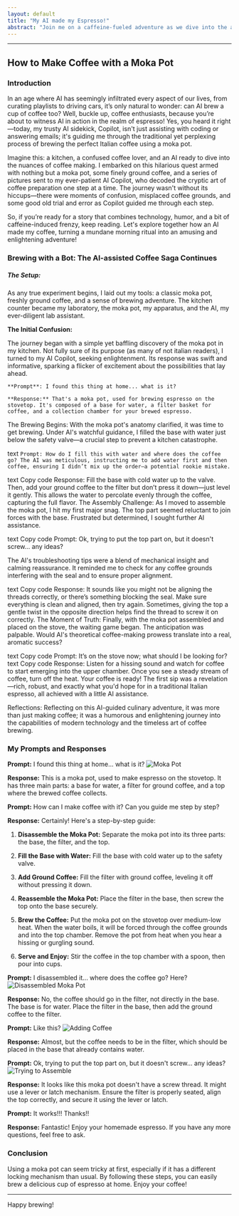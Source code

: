 ```yaml
---
layout: default
title: "My AI made my Espresso!"
abstract: "Join me on a caffeine-fueled adventure as we dive into the art of brewing espresso with a moka pot—a journey filled with twists, turns, and a bit of mayhem. From identifying this mysterious kitchen gadget to sipping the perfect cup, discover the simple joys and minor mishaps of mastering this traditional coffee-making method. Ready your cups and your curiosity, because espresso is about to get exciting"
---
```

---

## How to Make Coffee with a Moka Pot

### Introduction

In an age where AI has seemingly infiltrated every aspect of our lives, from curating playlists to driving cars, it’s only natural to wonder: can AI brew a cup of coffee too? Well, buckle up, coffee enthusiasts, because you’re about to witness AI in action in the realm of espresso! Yes, you heard it right—today, my trusty AI sidekick, Copilot, isn't just assisting with coding or answering emails; it's guiding me through the traditional yet perplexing process of brewing the perfect Italian coffee using a moka pot.

Imagine this: a kitchen, a confused coffee lover, and an AI ready to dive into the nuances of coffee making. I embarked on this hilarious quest armed with nothing but a moka pot, some finely ground coffee, and a series of pictures sent to my ever-patient AI Copilot, who decoded the cryptic art of coffee preparation one step at a time. The journey wasn't without its hiccups—there were moments of confusion, misplaced coffee grounds, and some good old trial and error as Copilot guided me through each step.

So, if you’re ready for a story that combines technology, humor, and a bit of caffeine-induced frenzy, keep reading. Let's explore together how an AI made my coffee, turning a mundane morning ritual into an amusing and enlightening adventure!

### Brewing with a Bot: The AI-assisted Coffee Saga Continues

##### The Setup: #####
As any true experiment begins, I laid out my tools: a classic moka pot, freshly ground coffee, and a sense of brewing adventure. The kitchen counter became my laboratory, the moka pot, my apparatus, and the AI, my ever-diligent lab assistant.

**The Initial Confusion:**

The journey began with a simple yet baffling discovery of the moka pot in my kitchen. Not fully sure of its purpose (as many of not italian readers), I turned to my AI Copilot, seeking enlightenment. Its response was swift and informative, sparking a flicker of excitement about the possibilities that lay ahead.

```**Prompt**: I found this thing at home... what is it?```

```**Response:** That's a moka pot, used for brewing espresso on the stovetop. It's composed of a base for water, a filter basket for coffee, and a collection chamber for your brewed espresso. ```

The Brewing Begins:
With the moka pot's anatomy clarified, it was time to get brewing. Under AI's watchful guidance, I filled the base with water just below the safety valve—a crucial step to prevent a kitchen catastrophe.

text
```Prompt: How do I fill this with water and where does the coffee go? The AI was meticulous, instructing me to add water first and then coffee, ensuring I didn’t mix up the order—a potential rookie mistake.```

text
Copy code
Response: Fill the base with cold water up to the valve. Then, add your ground coffee to the filter but don’t press it down—just level it gently. This allows the water to percolate evenly through the coffee, capturing the full flavor.
The Assembly Challenge:
As I moved to assemble the moka pot, I hit my first major snag. The top part seemed reluctant to join forces with the base. Frustrated but determined, I sought further AI assistance.

text
Copy code
Prompt: Ok, trying to put the top part on, but it doesn't screw... any ideas?

The AI's troubleshooting tips were a blend of mechanical insight and calming reassurance. It reminded me to check for any coffee grounds interfering with the seal and to ensure proper alignment.

text
Copy code
Response: It sounds like you might not be aligning the threads correctly, or there’s something blocking the seal. Make sure everything is clean and aligned, then try again. Sometimes, giving the top a gentle twist in the opposite direction helps find the thread to screw it on correctly.
The Moment of Truth:
Finally, with the moka pot assembled and placed on the stove, the waiting game began. The anticipation was palpable. Would AI's theoretical coffee-making prowess translate into a real, aromatic success?

text
Copy code
Prompt: It’s on the stove now; what should I be looking for?
text
Copy code
Response: Listen for a hissing sound and watch for coffee to start emerging into the upper chamber. Once you see a steady stream of coffee, turn off the heat. Your coffee is ready!
The first sip was a revelation—rich, robust, and exactly what you'd hope for in a traditional Italian espresso, all achieved with a little AI assistance.

Reflections:
Reflecting on this AI-guided culinary adventure, it was more than just making coffee; it was a humorous and enlightening journey into the capabilities of modern technology and the timeless art of coffee brewing.



































### My Prompts and Responses

**Prompt:** I found this thing at home... what is it?
![Moka Pot](image-url.jpeg)

**Response:** This is a moka pot, used to make espresso on the stovetop. It has three main parts: a base for water, a filter for ground coffee, and a top where the brewed coffee collects.

**Prompt:** How can I make coffee with it? Can you guide me step by step?

**Response:** 
Certainly! Here's a step-by-step guide:

1. **Disassemble the Moka Pot:**
   Separate the moka pot into its three parts: the base, the filter, and the top.

2. **Fill the Base with Water:**
   Fill the base with cold water up to the safety valve.

3. **Add Ground Coffee:**
   Fill the filter with ground coffee, leveling it off without pressing it down.

4. **Reassemble the Moka Pot:**
   Place the filter in the base, then screw the top onto the base securely.

5. **Brew the Coffee:**
   Put the moka pot on the stovetop over medium-low heat. When the water boils, it will be forced through the coffee grounds and into the top chamber. Remove the pot from heat when you hear a hissing or gurgling sound.

6. **Serve and Enjoy:**
   Stir the coffee in the top chamber with a spoon, then pour into cups.

**Prompt:** I disassembled it... where does the coffee go? Here?
![Disassembled Moka Pot](image-url2.jpeg)

**Response:** 
No, the coffee should go in the filter, not directly in the base. The base is for water. Place the filter in the base, then add the ground coffee to the filter.

**Prompt:** Like this? 
![Adding Coffee](image-url3.jpeg)

**Response:** 
Almost, but the coffee needs to be in the filter, which should be placed in the base that already contains water.

**Prompt:** Ok, trying to put the top part on, but it doesn't screw... any ideas?
![Trying to Assemble](image-url4.jpeg)

**Response:**
It looks like this moka pot doesn't have a screw thread. It might use a lever or latch mechanism. Ensure the filter is properly seated, align the top correctly, and secure it using the lever or latch.

**Prompt:** It works!!! Thanks!!

**Response:** 
Fantastic! Enjoy your homemade espresso. If you have any more questions, feel free to ask.

### Conclusion

Using a moka pot can seem tricky at first, especially if it has a different locking mechanism than usual. By following these steps, you can easily brew a delicious cup of espresso at home. Enjoy your coffee!


---

Happy brewing!

